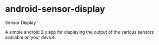 android-sensor-display
======================

Sensor Display

A simple android 2.x app for displaying the output of the various sensors available on your device.